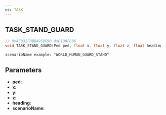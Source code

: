 ```yaml
---
ns: TASK
---
```

## TASK_STAND_GUARD

```c
// 0xAE032F8BBA959E90 0xD130F636
void TASK_STAND_GUARD(Ped ped, float x, float y, float z, float heading, char* scenarioName);
```

```
scenarioName example: "WORLD_HUMAN_GUARD_STAND"  
```

## Parameters
* **ped**: 
* **x**: 
* **y**: 
* **z**: 
* **heading**: 
* **scenarioName**: 

